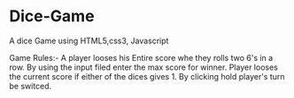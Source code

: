 # Dice-Game
A dice Game using HTML5,css3, Javascript


Game Rules:-
 A player looses his Entire score whe they rolls two 6's in a row.
 By using the input filed enter the max score for winner.
 Player looses the current score if either of the dices gives 1.
 By clicking hold player's turn be switced.
